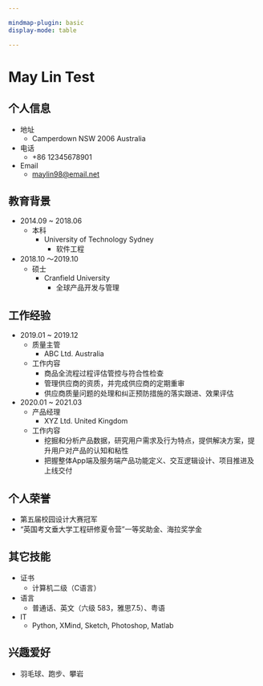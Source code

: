 ```yaml
---

mindmap-plugin: basic
display-mode: table

---
```


# May Lin Test

## 个人信息
- 地址
   - Camperdown NSW 2006 Australia
- 电话
   - +86 12345678901
- Email
   - maylin98@email.net

## 教育背景
- 2014.09 ~ 2018.06
   - 本科
      - University of Technology Sydney
         - 软件工程
- 2018.10 ～2019.10
   - 硕士
      - Cranfield University
         - 全球产品开发与管理

## 

## 工作经验
- 2019.01 ~ 2019.12
   - 质量主管
      - ABC Ltd. Australia
   - 工作内容
      - 商品全流程过程评估管控与符合性检查
      - 管理供应商的资质，并完成供应商的定期重审
      - 供应商质量问题的处理和纠正预防措施的落实跟进、效果评估
- 2020.01 ~ 2021.03
   - 产品经理
      - XYZ Ltd. United Kingdom
   - 工作内容
      - 挖掘和分析产品数据，研究用户需求及行为特点，提供解决方案，提升用户对产品的认知和粘性
      - 把握整体App端及服务端产品功能定义、交互逻辑设计、项目推进及上线交付

## 

## 个人荣誉
- 第五届校园设计大赛冠军
- “英国考文垂大学工程研修夏令营”一等奖助金、海拉奖学金

## 其它技能
- 证书
   - 计算机二级（C语言）
- 语言
   - 普通话、英文（六级 583，雅思7.5）、粤语
- IT
   - Python, XMind, Sketch, Photoshop, Matlab

## 兴趣爱好
- 羽毛球、跑步、攀岩